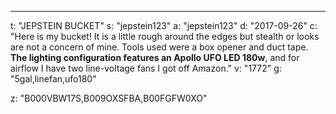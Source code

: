 ---
t: "JEPSTEIN BUCKET"
s: "jepstein123"
a: "jepstein123"
d: "2017-09-26"
c: "Here is my bucket! It is a little rough around the edges but stealth or looks are not a concern of mine. Tools used were a box opener and duct tape. <strong>The lighting configuration features an Apollo UFO LED 180w</strong>, and for airflow I have two line-voltage fans I got off Amazon."
v: "1772"
g: "5gal,linefan,ufo180"

z: "B000VBW17S,B009OXSFBA,B00FGFW0XO"
